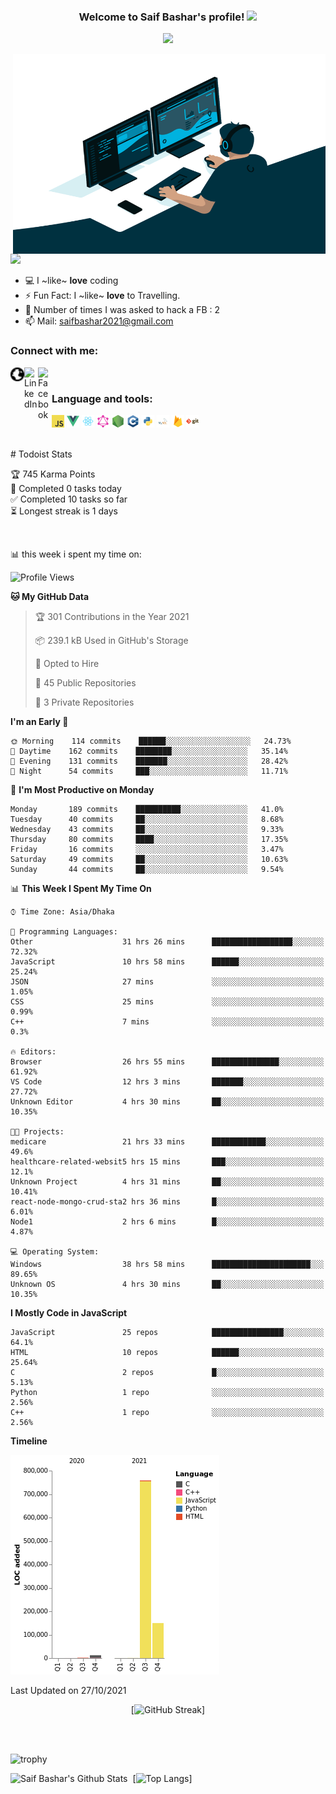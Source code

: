 <h3 align="center">
  Welcome to Saif Bashar's profile!
  <img src="https://media.giphy.com/media/hvRJCLFzcasrR4ia7z/giphy.gif" width="28">
</h3>
<p align="center">
  <a href="https://github.com/saifbashar"><img src="https://readme-typing-svg.herokuapp.com/?lines=Full-stack%20web%20and%20app%20developer;Self-taught%20UI%2FUX%20Designer;2%2B%20years%20of%20coding%20experience;Always%20learning%20new%20things&center=true&width=380&height=45"></a>
</p>


<img align="right" alt="GIF" src="https://raw.githubusercontent.com/saifbashar/saifbashar/main/code.gif" width="500" height="320" />

  
![](https://komarev.com/ghpvc/?username=saifbashar&color=green&style=flat-square&label=PROFILE+VIEWS)



  
  

- 💻 I ~like~ **love** coding
- ⚡ Fun Fact: I ~like~ **love** to Travelling.
- 🏅 Number of times I was asked to hack a FB : 2
- 📫 Mail: saifbashar2021@gmail.com

 
<!-- - Usesless Stats:
 👯 I have successfully worked on production level projects regarding android, web and backend.
currently perfecting my skills with ReactJS and Android MVVM Architecture.


-->
 ### Connect with me:

[<img align="left" alt="" width="22px" src="https://raw.githubusercontent.com/iconic/open-iconic/master/svg/globe.svg" />][website]
[<img align="left" alt="LinkedIn" width="22px" src="https://cdn.jsdelivr.net/npm/simple-icons@v3/icons/linkedin.svg" />][linkedin]
[<img align="left" alt="Facebook" width="22px" src="https://cdn.jsdelivr.net/npm/simple-icons@v3/icons/facebook.svg" />][facebook]


<br /> 


 ### Language and tools:

<code><img height="20" src="https://raw.githubusercontent.com/github/explore/80688e429a7d4ef2fca1e82350fe8e3517d3494d/topics/javascript/javascript.png"></code>
<code><img height="20" src="https://raw.githubusercontent.com/github/explore/80688e429a7d4ef2fca1e82350fe8e3517d3494d/topics/vue/vue.png"></code>
<code><img height="20" src="https://raw.githubusercontent.com/github/explore/80688e429a7d4ef2fca1e82350fe8e3517d3494d/topics/react/react.png"></code>
<code><img height="20" src="https://raw.githubusercontent.com/github/explore/5c058a388828bb5fde0bcafd4bc867b5bb3f26f3/topics/graphql/graphql.png"></code>
<code><img height="20" src="https://raw.githubusercontent.com/github/explore/80688e429a7d4ef2fca1e82350fe8e3517d3494d/topics/nodejs/nodejs.png"></code>
<code><img height="20" src="https://raw.githubusercontent.com/github/explore/80688e429a7d4ef2fca1e82350fe8e3517d3494d/topics/cpp/cpp.png"></code>
<code><img height="20" src="https://raw.githubusercontent.com/github/explore/80688e429a7d4ef2fca1e82350fe8e3517d3494d/topics/python/python.png"></code>
<code><img height="20" src="https://raw.githubusercontent.com/github/explore/80688e429a7d4ef2fca1e82350fe8e3517d3494d/topics/mysql/mysql.png"></code>
<code><img height="20" src="https://raw.githubusercontent.com/github/explore/80688e429a7d4ef2fca1e82350fe8e3517d3494d/topics/firebase/firebase.png"></code>
<code><img height="20" src="https://raw.githubusercontent.com/github/explore/80688e429a7d4ef2fca1e82350fe8e3517d3494d/topics/git/git.png"></code>

  
  


<br />
# Todoist Stats

<!-- TODO-IST:START -->
🏆  745 Karma Points           
🌸  Completed 0 tasks today           
✅  Completed 10 tasks so far           
⏳  Longest streak is 1 days
<!-- TODO-IST:END -->
<br />

📊 this week i spent my time on:
<br />

<!--START_SECTION:waka-->
![Profile Views](http://img.shields.io/badge/Profile%20Views-2-blue)

**🐱 My GitHub Data** 

> 🏆 301 Contributions in the Year 2021
 > 
> 📦 239.1 kB Used in GitHub's Storage 
 > 
> 💼 Opted to Hire
 > 
> 📜 45 Public Repositories 
 > 
> 🔑 3 Private Repositories  
 > 
**I'm an Early 🐤** 

```text
🌞 Morning    114 commits    ██████░░░░░░░░░░░░░░░░░░░   24.73% 
🌆 Daytime    162 commits    ████████░░░░░░░░░░░░░░░░░   35.14% 
🌃 Evening    131 commits    ███████░░░░░░░░░░░░░░░░░░   28.42% 
🌙 Night      54 commits     ███░░░░░░░░░░░░░░░░░░░░░░   11.71%

```
📅 **I'm Most Productive on Monday** 

```text
Monday       189 commits    ██████████░░░░░░░░░░░░░░░   41.0% 
Tuesday      40 commits     ██░░░░░░░░░░░░░░░░░░░░░░░   8.68% 
Wednesday    43 commits     ██░░░░░░░░░░░░░░░░░░░░░░░   9.33% 
Thursday     80 commits     ████░░░░░░░░░░░░░░░░░░░░░   17.35% 
Friday       16 commits     ░░░░░░░░░░░░░░░░░░░░░░░░░   3.47% 
Saturday     49 commits     ██░░░░░░░░░░░░░░░░░░░░░░░   10.63% 
Sunday       44 commits     ██░░░░░░░░░░░░░░░░░░░░░░░   9.54%

```


📊 **This Week I Spent My Time On** 

```text
⌚︎ Time Zone: Asia/Dhaka

💬 Programming Languages: 
Other                    31 hrs 26 mins      ██████████████████░░░░░░░   72.32% 
JavaScript               10 hrs 58 mins      ██████░░░░░░░░░░░░░░░░░░░   25.24% 
JSON                     27 mins             ░░░░░░░░░░░░░░░░░░░░░░░░░   1.05% 
CSS                      25 mins             ░░░░░░░░░░░░░░░░░░░░░░░░░   0.99% 
C++                      7 mins              ░░░░░░░░░░░░░░░░░░░░░░░░░   0.3%

🔥 Editors: 
Browser                  26 hrs 55 mins      ███████████████░░░░░░░░░░   61.92% 
VS Code                  12 hrs 3 mins       ███████░░░░░░░░░░░░░░░░░░   27.72% 
Unknown Editor           4 hrs 30 mins       ██░░░░░░░░░░░░░░░░░░░░░░░   10.35%

🐱‍💻 Projects: 
medicare                 21 hrs 33 mins      ████████████░░░░░░░░░░░░░   49.6% 
healthcare-related-websit5 hrs 15 mins       ███░░░░░░░░░░░░░░░░░░░░░░   12.1% 
Unknown Project          4 hrs 31 mins       ██░░░░░░░░░░░░░░░░░░░░░░░   10.41% 
react-node-mongo-crud-sta2 hrs 36 mins       █░░░░░░░░░░░░░░░░░░░░░░░░   6.01% 
Node1                    2 hrs 6 mins        █░░░░░░░░░░░░░░░░░░░░░░░░   4.87%

💻 Operating System: 
Windows                  38 hrs 58 mins      ██████████████████████░░░   89.65% 
Unknown OS               4 hrs 30 mins       ██░░░░░░░░░░░░░░░░░░░░░░░   10.35%

```

**I Mostly Code in JavaScript** 

```text
JavaScript               25 repos            ████████████████░░░░░░░░░   64.1% 
HTML                     10 repos            ██████░░░░░░░░░░░░░░░░░░░   25.64% 
C                        2 repos             █░░░░░░░░░░░░░░░░░░░░░░░░   5.13% 
Python                   1 repo              ░░░░░░░░░░░░░░░░░░░░░░░░░   2.56% 
C++                      1 repo              ░░░░░░░░░░░░░░░░░░░░░░░░░   2.56%

```


**Timeline**

![Chart not found](https://raw.githubusercontent.com/saifbashar/saifbashar/main/charts/bar_graph.png) 


 Last Updated on 27/10/2021
<!--END_SECTION:waka-->

<div align="center">
  

[![GitHub Streak](https://github-readme-streak-stats.herokuapp.com?user=saifbashar&theme=synthwave)]
  </div>
  
<br /><br />



  ![trophy](https://github-profile-trophy.vercel.app/?username=saifbashar&theme=juicyfresh&no-frame=true&row=1&&margin-w=20&no-bg=true)

  
<img align="left" alt="Saif Bashar's Github Stats" src="https://github-readme-stats.vercel.app/api?username=saifbashar&show_icons=true" />    &nbsp;
[![Top Langs](https://github-readme-stats.vercel.app/api/top-langs?username=saifbashar&count_private=true&show_icons=true)]
  </div>

  



[website]: https://saifbashar.wordpress.com/
[facebook]: https://www.facebook.com/yepitssaif/
[linkedin]:https://www.linkedin.com/in/saifbashar/
<br/>
<br/>


